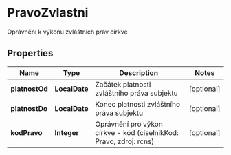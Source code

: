 

# PravoZvlastni

Oprávnění k výkonu zvláštních práv církve

## Properties

| Name | Type | Description | Notes |
|------------ | ------------- | ------------- | -------------|
|**platnostOd** | **LocalDate** | Začátek platnosti zvláštního práva subjektu  |  [optional] |
|**platnostDo** | **LocalDate** | Konec platnosti zvláštního práva subjektu |  [optional] |
|**kodPravo** | **Integer** | Oprávnění pro výkon církve - kód (ciselnikKod: Pravo, zdroj: rcns)  |  [optional] |



